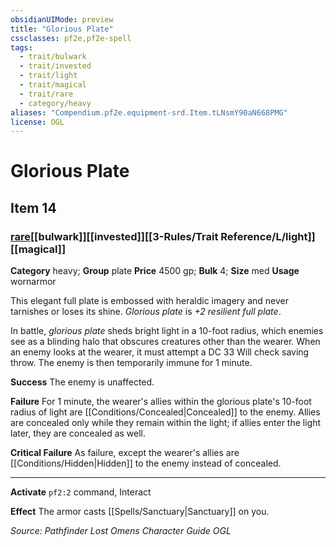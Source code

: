 ```yaml
---
obsidianUIMode: preview
title: "Glorious Plate"
cssclasses: pf2e,pf2e-spell
tags:
  - trait/bulwark
  - trait/invested
  - trait/light
  - trait/magical
  - trait/rare
  - category/heavy
aliases: "Compendium.pf2e.equipment-srd.Item.tLNsmY90aN668PMG"
license: OGL
---
```

# Glorious Plate
## Item 14
### [rare](rare "Rare Rarity Trait")[[bulwark]][[invested]][[3-Rules/Trait Reference/L/light]][[magical]]

**Category** heavy; **Group** plate
**Price** 4500 gp; 
**Bulk** 4; **Size** med
**Usage** wornarmor

This elegant full plate is embossed with heraldic imagery and never tarnishes or loses its shine. _Glorious plate_ is _+2 resilient full plate_.

In battle, _glorious plate_ sheds bright light in a 10-foot radius, which enemies see as a blinding halo that obscures creatures other than the wearer. When an enemy looks at the wearer, it must attempt a DC 33 Will check saving throw. The enemy is then temporarily immune for 1 minute.

**Success** The enemy is unaffected.

**Failure** For 1 minute, the wearer's allies within the glorious plate's 10-foot radius of light are [[Conditions/Concealed|Concealed]] to the enemy. Allies are concealed only while they remain within the light; if allies enter the light later, they are concealed as well.

**Critical Failure** As failure, except the wearer's allies are [[Conditions/Hidden|Hidden]] to the enemy instead of concealed.

* * *

**Activate** `pf2:2` command, Interact

**Effect** The armor casts [[Spells/Sanctuary|Sanctuary]] on you.

*Source: Pathfinder Lost Omens Character Guide*
*OGL*